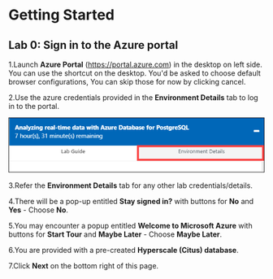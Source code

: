 # Getting Started

## **Lab 0: Sign in to the Azure portal**

1.Launch **Azure Portal** (https://portal.azure.com) in the desktop on left side. You can use the shortcut on the desktop. You'd be asked to choose default browser configurations, You can skip those for now by clicking cancel.

2.Use the azure credentials provided in the **Environment Details** tab to log in to the portal.

   ![](Images/environmentdetails.png)
   
3.Refer the **Environment Details** tab for any other lab credentials/details.

4.There will be a pop-up entitled **Stay signed in?** with buttons for **No** and **Yes** - Choose **No**.

5.You may encounter a popup entitled **Welcome to Microsoft Azure** with buttons for **Start Tour** and **Maybe Later** - Choose **Maybe Later**.

6.You are provided with a pre-created **Hyperscale (Citus) database**.

7.Click **Next** on the bottom right of this page.

